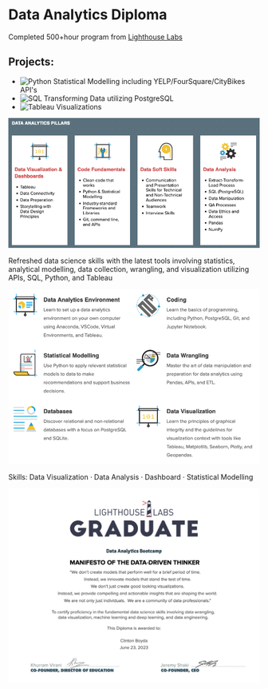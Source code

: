 # Data Analytics Diploma

Completed 500+hour program from [Lighthouse Labs]([https://amii.ca](https://www.lighthouselabs.ca/en/data-analytics))

## Projects:
* ![Python Statistical Modelling](https://github.com/cboyda/LighthouseLabs/tree/main/Project-Python_Statistics) including YELP/FourSquare/CityBikes API's 
* ![SQL Transforming Data](https://github.com/cboyda/LighthouseLabs/tree/main/Project-SQL) utilizing PostgreSQL
* ![Tableau Visualizations](https://github.com/cboyda/LighthouseLabs/tree/main/Project-Tableau)

![data pillars](https://github.com/cboyda/LighthouseLabs/blob/main/program_pillars.png)

Refreshed data science skills with the latest tools involving statistics, analytical modelling, data collection, wrangling, and visualization utilizing APIs, SQL, Python, and Tableau

![program_overview](https://github.com/cboyda/LighthouseLabs/blob/main/program_overview.png)

Skills: Data Visualization · Data Analysis · Dashboard · Statistical Modelling

![diploma](https://github.com/cboyda/LighthouseLabs/blob/main/program_diploma.jpg)
